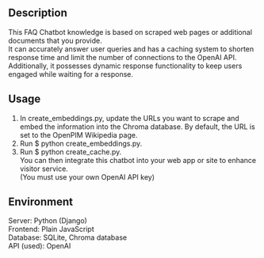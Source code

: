 ## Description
This FAQ Chatbot knowledge is based on scraped web pages or additional documents that you provide.  
It can accurately answer user queries and has a caching system to shorten response time and limit the number of connections to the OpenAI API. 
Additionally, it possesses dynamic response functionality to keep users engaged while waiting for a response.

## Usage
1. In create_embeddings.py, update the URLs you want to scrape and embed the information into the Chroma database. By default, the URL is set to the OpenPIM Wikipedia page.  
2. Run $ python create_embeddings.py.  
3. Run $ python create_cache.py.  
You can then integrate this chatbot into your web app or site to enhance visitor service.  
(You must use your own OpenAI API key)

## Environment
Server: Python (Django)  
Frontend: Plain JavaScript  
Database: SQLite, Chroma database  
API (used): OpenAI  
